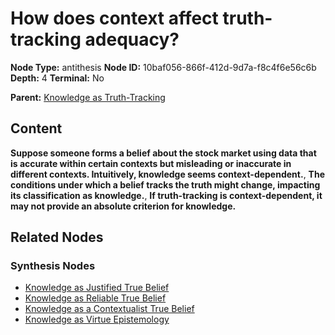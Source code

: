 # How does context affect truth-tracking adequacy?

**Node Type:** antithesis
**Node ID:** 10baf056-866f-412d-9d7a-f8c4f6e56c6b
**Depth:** 4
**Terminal:** No

**Parent:** [Knowledge as Truth-Tracking](knowledge-as-truth-tracking-synthesis-738ab978-9add-4a6c-9f4b-c922bd352a53.md)

## Content

**Suppose someone forms a belief about the stock market using data that is accurate within certain contexts but misleading or inaccurate in different contexts. Intuitively, knowledge seems context-dependent.**, **The conditions under which a belief tracks the truth might change, impacting its classification as knowledge.**, **If truth-tracking is context-dependent, it may not provide an absolute criterion for knowledge.**

## Related Nodes

### Synthesis Nodes

- [Knowledge as Justified True Belief](knowledge-as-justified-true-belief-synthesis-e89e1274-4e00-48ee-856f-7b9e20b67b70.md)
- [Knowledge as Reliable True Belief](knowledge-as-reliable-true-belief-synthesis-e030d78d-6841-442a-a689-3b8c9205d164.md)
- [Knowledge as a Contextualist True Belief](knowledge-as-a-contextualist-true-belief-synthesis-96c0822b-6e14-4785-95e8-70913c2b8ca3.md)
- [Knowledge as Virtue Epistemology](knowledge-as-virtue-epistemology-synthesis-086ddc2c-4552-4f60-b8c7-bf668afcf1be.md)
